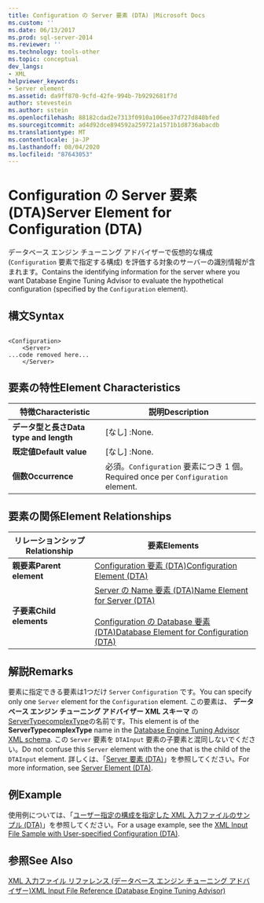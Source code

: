 ```yaml
---
title: Configuration の Server 要素 (DTA) |Microsoft Docs
ms.custom: ''
ms.date: 06/13/2017
ms.prod: sql-server-2014
ms.reviewer: ''
ms.technology: tools-other
ms.topic: conceptual
dev_langs:
- XML
helpviewer_keywords:
- Server element
ms.assetid: da9ff870-9cfd-42fe-994b-7b9292681f7d
author: stevestein
ms.author: sstein
ms.openlocfilehash: 88182cdad2e7313f0910a106ee37d727d840bfed
ms.sourcegitcommit: ad4d92dce894592a259721a1571b1d8736abacdb
ms.translationtype: MT
ms.contentlocale: ja-JP
ms.lasthandoff: 08/04/2020
ms.locfileid: "87643053"
---
```

# <a name="server-element-for-configuration-dta"></a><span data-ttu-id="0f097-102">Configuration の Server 要素 (DTA)</span><span class="sxs-lookup"><span data-stu-id="0f097-102">Server Element for Configuration (DTA)</span></span>
  <span data-ttu-id="0f097-103">データベース エンジン チューニング アドバイザーで仮想的な構成 (`Configuration` 要素で指定する構成) を評価する対象のサーバーの識別情報が含まれます。</span><span class="sxs-lookup"><span data-stu-id="0f097-103">Contains the identifying information for the server where you want Database Engine Tuning Advisor to evaluate the hypothetical configuration (specified by the `Configuration` element).</span></span>  
  
## <a name="syntax"></a><span data-ttu-id="0f097-104">構文</span><span class="sxs-lookup"><span data-stu-id="0f097-104">Syntax</span></span>  
  
```  
  
<Configuration>  
    <Server>  
...code removed here...  
    </Server>  
```  
  
## <a name="element-characteristics"></a><span data-ttu-id="0f097-105">要素の特性</span><span class="sxs-lookup"><span data-stu-id="0f097-105">Element Characteristics</span></span>  
  
|<span data-ttu-id="0f097-106">特徴</span><span class="sxs-lookup"><span data-stu-id="0f097-106">Characteristic</span></span>|<span data-ttu-id="0f097-107">説明</span><span class="sxs-lookup"><span data-stu-id="0f097-107">Description</span></span>|  
|--------------------|-----------------|  
|<span data-ttu-id="0f097-108">**データ型と長さ**</span><span class="sxs-lookup"><span data-stu-id="0f097-108">**Data type and length**</span></span>|<span data-ttu-id="0f097-109">[なし] :</span><span class="sxs-lookup"><span data-stu-id="0f097-109">None.</span></span>|  
|<span data-ttu-id="0f097-110">**既定値**</span><span class="sxs-lookup"><span data-stu-id="0f097-110">**Default value**</span></span>|<span data-ttu-id="0f097-111">[なし] :</span><span class="sxs-lookup"><span data-stu-id="0f097-111">None.</span></span>|  
|<span data-ttu-id="0f097-112">**個数**</span><span class="sxs-lookup"><span data-stu-id="0f097-112">**Occurrence**</span></span>|<span data-ttu-id="0f097-113">必須。`Configuration` 要素につき 1 個。</span><span class="sxs-lookup"><span data-stu-id="0f097-113">Required once per `Configuration` element.</span></span>|  
  
## <a name="element-relationships"></a><span data-ttu-id="0f097-114">要素の関係</span><span class="sxs-lookup"><span data-stu-id="0f097-114">Element Relationships</span></span>  
  
|<span data-ttu-id="0f097-115">リレーションシップ</span><span class="sxs-lookup"><span data-stu-id="0f097-115">Relationship</span></span>|<span data-ttu-id="0f097-116">要素</span><span class="sxs-lookup"><span data-stu-id="0f097-116">Elements</span></span>|  
|------------------|--------------|  
|<span data-ttu-id="0f097-117">**親要素**</span><span class="sxs-lookup"><span data-stu-id="0f097-117">**Parent element**</span></span>|[<span data-ttu-id="0f097-118">Configuration 要素 &#40;DTA&#41;</span><span class="sxs-lookup"><span data-stu-id="0f097-118">Configuration Element &#40;DTA&#41;</span></span>](configuration-element-dta.md)|  
|<span data-ttu-id="0f097-119">**子要素**</span><span class="sxs-lookup"><span data-stu-id="0f097-119">**Child elements**</span></span>|[<span data-ttu-id="0f097-120">Server の Name 要素 &#40;DTA&#41;</span><span class="sxs-lookup"><span data-stu-id="0f097-120">Name Element for Server &#40;DTA&#41;</span></span>](name-element-for-server-dta.md)<br /><br /> [<span data-ttu-id="0f097-121">Configuration の Database 要素 &#40;DTA&#41;</span><span class="sxs-lookup"><span data-stu-id="0f097-121">Database Element for Configuration &#40;DTA&#41;</span></span>](database-element-for-configuration-dta.md)|  
  
## <a name="remarks"></a><span data-ttu-id="0f097-122">解説</span><span class="sxs-lookup"><span data-stu-id="0f097-122">Remarks</span></span>  
 <span data-ttu-id="0f097-123">要素に指定できる要素は1つだけ `Server` `Configuration` です。</span><span class="sxs-lookup"><span data-stu-id="0f097-123">You can specify only one `Server` element for the `Configuration` element.</span></span> <span data-ttu-id="0f097-124">この要素は、 **データベース エンジン チューニング アドバイザー XML スキーマ** の [ServerTypecomplexType](https://go.microsoft.com/fwlink/?linkid=43100)の名前です。</span><span class="sxs-lookup"><span data-stu-id="0f097-124">This element is of the **ServerTypecomplexType** name in the [Database Engine Tuning Advisor XML schema](https://go.microsoft.com/fwlink/?linkid=43100).</span></span> <span data-ttu-id="0f097-125">この `Server` 要素を `DTAInput` 要素の子要素と混同しないでください。</span><span class="sxs-lookup"><span data-stu-id="0f097-125">Do not confuse this `Server` element with the one that is the child of the `DTAInput` element.</span></span> <span data-ttu-id="0f097-126">詳しくは、「[Server 要素 &#40;DTA&#41;](server-element-dta.md)」を参照してください。</span><span class="sxs-lookup"><span data-stu-id="0f097-126">For more information, see [Server Element &#40;DTA&#41;](server-element-dta.md).</span></span>  
  
## <a name="example"></a><span data-ttu-id="0f097-127">例</span><span class="sxs-lookup"><span data-stu-id="0f097-127">Example</span></span>  
 <span data-ttu-id="0f097-128">使用例については、「[ユーザー指定の構成を指定した XML 入力ファイルのサンプル &#40;DTA&#41;](xml-input-file-sample-with-user-specified-configuration-dta.md)」を参照してください。</span><span class="sxs-lookup"><span data-stu-id="0f097-128">For a usage example, see the [XML Input File Sample with User-specified Configuration &#40;DTA&#41;](xml-input-file-sample-with-user-specified-configuration-dta.md).</span></span>  
  
## <a name="see-also"></a><span data-ttu-id="0f097-129">参照</span><span class="sxs-lookup"><span data-stu-id="0f097-129">See Also</span></span>  
 [<span data-ttu-id="0f097-130">XML 入力ファイル リファレンス &#40;データベース エンジン チューニング アドバイザー&#41;</span><span class="sxs-lookup"><span data-stu-id="0f097-130">XML Input File Reference &#40;Database Engine Tuning Advisor&#41;</span></span>](xml-input-file-reference-database-engine-tuning-advisor.md)  
  
  
